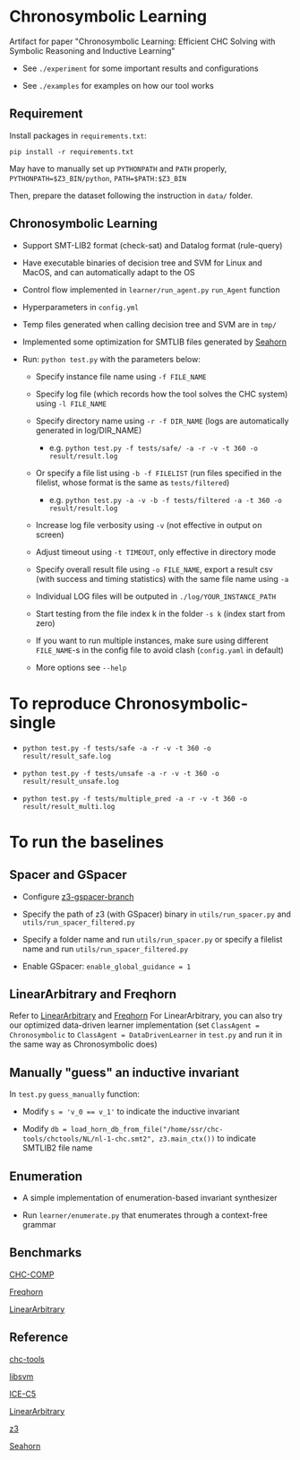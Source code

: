 # Chronosymbolic Learning
Artifact for paper "Chronosymbolic Learning: Efficient CHC Solving with Symbolic Reasoning and Inductive Learning"

- See `./experiment` for some important results and configurations

- See `./examples` for examples on how our tool works

## Requirement
Install packages in `requirements.txt`:

```
pip install -r requirements.txt
```

May have to manually set up `PYTHONPATH` and `PATH` properly,  `PYTHONPATH=$Z3_BIN/python`, `PATH=$PATH:$Z3_BIN`

Then, prepare the dataset following the instruction in `data/` folder.

## Chronosymbolic Learning
- Support SMT-LIB2 format (check-sat) and Datalog format (rule-query) 

- Have executable binaries of decision tree and SVM for Linux and MacOS, and can automatically adapt to the OS

- Control flow implemented in `learner/run_agent.py` `run_Agent` function

- Hyperparameters in `config.yml`

- Temp files generated when calling decision tree and SVM are in `tmp/`

- Implemented some optimization for SMTLIB files generated by [Seahorn](https://seahorn.github.io/)

- Run: `python test.py` with the parameters below:

    - Specify instance file name using `-f FILE_NAME`

    - Specify log file (which records how the tool solves the CHC system) using `-l FILE_NAME`

    - Specify directory name using `-r -f DIR_NAME` (logs are automatically generated in log/DIR_NAME)
        - e.g. `python test.py -f tests/safe/ -a -r -v -t 360 -o result/result.log`
    
    - Or specify a file list using `-b -f FILELIST` (run files specified in the filelist, whose format is the same as `tests/filtered`)
        - e.g. `python test.py -a -v -b -f tests/filtered -a -t 360 -o result/result.log`

    - Increase log file verbosity using `-v` (not effective in output on screen)

    - Adjust timeout using `-t TIMEOUT`, only effective in directory mode

    - Specify overall result file using `-o FILE_NAME`, export a result csv (with success and timing statistics) with the same file name using `-a`

    - Individual LOG files will be outputed in `./log/YOUR_INSTANCE_PATH`

    - Start testing from the file index k in the folder `-s k` (index start from zero)

    - If you want to run multiple instances, make sure using different `FILE_NAME`-s in the config file to avoid clash (`config.yaml` in default)

    - More options see `--help`

# To reproduce Chronosymbolic-single
- `python test.py -f tests/safe -a -r -v -t 360 -o result/result_safe.log`

- `python test.py -f tests/unsafe -a -r -v -t 360 -o result/result_unsafe.log`

- `python test.py -f tests/multiple_pred -a -r -v -t 360 -o result/result_multi.log`


# To run the baselines
## Spacer and GSpacer
- Configure [z3-gspacer-branch](https://github.com/hgvk94/z3/tree/ggbranch)

- Specify the path of z3 (with GSpacer) binary in `utils/run_spacer.py` and `utils/run_spacer_filtered.py`

- Specify a folder name and run `utils/run_spacer.py` or specify a filelist name and run `utils/run_spacer_filtered.py`

- Enable GSpacer: `enable_global_guidance = 1`

## LinearArbitrary and Freqhorn
Refer to [LinearArbitrary](https://github.com/GaloisInc/LinearArbitrary-SeaHorn/tree/master/test) and [Freqhorn](https://github.com/freqhorn/freqhorn)
For LinearArbitrary, you can also try our optimized data-driven learner implementation (set `ClassAgent = Chronosymbolic` to `ClassAgent = DataDrivenLearner` in `test.py` and run it in the same way as Chronosymbolic does)

## Manually "guess" an inductive invariant
In `test.py` `guess_manually` function:
- Modify `s = 'v_0 == v_1'` to indicate the inductive invariant

- Modify `db = load_horn_db_from_file("/home/ssr/chc-tools/chctools/NL/nl-1-chc.smt2", z3.main_ctx())` to indicate SMTLIB2 file name

## Enumeration
- A simple implementation of enumeration-based invariant synthesizer

- Run `learner/enumerate.py` that enumerates through a context-free grammar

## Benchmarks
[CHC-COMP](https://github.com/chc-comp)

[Freqhorn](https://github.com/freqhorn/freqhorn)

[LinearArbitrary](https://github.com/GaloisInc/LinearArbitrary-SeaHorn/tree/master/test)


## Reference
[chc-tools](https://github.com/chc-comp/chc-tools/tree/master/chctools)

[libsvm](http://www.csie.ntu.edu.tw/~cjlin/libsvm)

[ICE-C5](https://github.com/Chenguang-Zhu/ICE-C5)

[LinearArbitrary](https://github.com/GaloisInc/LinearArbitrary-SeaHorn)

[z3](https://github.com/Z3Prover/z3)

[Seahorn](https://seahorn.github.io/)
